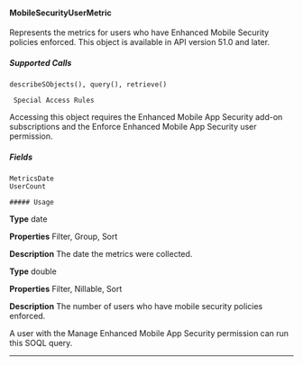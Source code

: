 #### MobileSecurityUserMetric

Represents the metrics for users who have Enhanced Mobile Security policies enforced. This object is available in API version 51.0 and
later.

##### Supported Calls
```
describeSObjects(), query(), retrieve()

 Special Access Rules

```
Accessing this object requires the Enhanced Mobile App Security add-on subscriptions and the Enforce Enhanced Mobile App Security
user permission.

##### Fields

```
MetricsDate
UserCount

##### Usage

```

**Type**
date

**Properties**
Filter, Group, Sort

**Description**
The date the metrics were collected.

**Type**
double

**Properties**
Filter, Nillable, Sort

**Description**
The number of users who have mobile security policies enforced.


A user with the Manage Enhanced Mobile App Security permission can run this SOQL query.


-----
